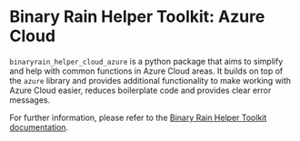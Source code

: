 # Binary Rain Helper Toolkit: Azure Cloud

`binaryrain_helper_cloud_azure` is a python package that aims to simplify and help with common functions in Azure Cloud areas. It builds on top of the `azure` library and provides additional functionality to make working with Azure Cloud easier, reduces boilerplate code and provides clear error messages.

For further information, please refer to the [Binary Rain Helper Toolkit documentation](https://binaryrain-net.github.io/Binary-Rain-Helper-Toolkit/toolkits/azure/).
